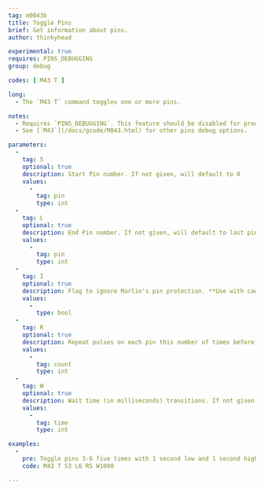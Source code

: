 ```yaml
---
tag: m0043b
title: Toggle Pins
brief: Get information about pins.
author: thinkyhead

experimental: true
requires: PINS_DEBUGGING
group: debug

codes: [ M43 T ]

long:
  - The `M43 T` command toggles one or more pins.

notes:
  - Requires `PINS_DEBUGGING`. This feature should be disabled for production use.
  - See [`M43`](/docs/gcode/M043.html) for other pins debug options.

parameters:
  -
    tag: S
    optional: true
    description: Start Pin number. If not given, will default to 0
    values:
      -
        tag: pin
        type: int
  -
    tag: L
    optional: true
    description: End Pin number. If not given, will default to last pin defined for this board
    values:
      -
        tag: pin
        type: int
  -
    tag: I
    optional: true
    description: Flag to ignore Marlin's pin protection. **Use with caution!!!!**
    values:
      -
        type: bool    
  -
    tag: R
    optional: true
    description: Repeat pulses on each pin this number of times before continuing to next pin. If not given will default to 1.
    values:
      -
        tag: count
        type: int        
  -
    tag: W
    optional: true
    description: Wait time (in milliseconds) transitions. If not given will default to 500.
    values:
      -
        tag: time
        type: int       

examples:
  -
    pre: Toggle pins 3-6 five times with 1 second low and 1 second high pulses but only if the pin isn't in the protected list.
    code: M43 T S3 L6 R5 W1000

---
```

